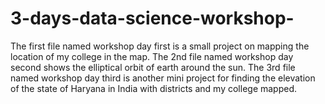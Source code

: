 # 3-days-data-science-workshop- 
The first file named workshop day first is a small project on mapping the location of my college in the map.
The 2nd file named workshop day second shows the elliptical orbit of earth around the sun. 
The 3rd file named workshop day third is another mini project for finding the elevation of the state of Haryana in India with districts and my college mapped. 

